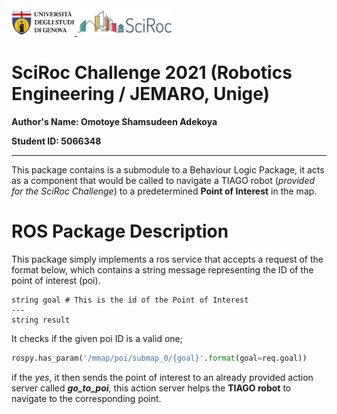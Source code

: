 <a href="https://unige.it/en/">
<img src="images/unige.png" width="20%" height="20%" title="University of Genoa" alt="University of Genoa" >
</a>
<a href="https://sciroc.org/2021-challenge-description/">
<img src="images/sciroc-logo.png" width="30%" height="30%" title="SciRoc Challenge 2021" alt="SciRoc Challenge 2021" >
</a>

# SciRoc Challenge 2021 (Robotics Engineering / JEMARO, Unige)

**Author's Name: Omotoye Shamsudeen Adekoya**

**Student ID: 5066348**

---

This package contains is a submodule to a Behaviour Logic Package, it acts as a component that would be called to navigate a TIAGO robot (_provided for the SciRoc Challenge_) to a predetermined **Point of Interest** in the map.  

# ROS Package Description  
This package simply implements a ros service that accepts a request of the format below, which contains a string message representing the ID of the point of interest (poi).
```srv
string goal # This is the id of the Point of Interest 
---
string result
```

 It checks if the given poi ID is a valid one;
```python
rospy.has_param('/mmap/poi/submap_0/{goal}'.format(goal=req.goal))
```
if the _yes_, it then sends the point of interest to an already provided action server called _**go_to_poi**_, this action server helps the **TIAGO robot** to navigate to the corresponding point. 


